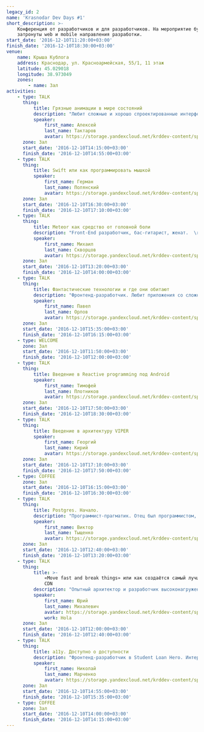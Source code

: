 ```yaml
---
legacy_id: 2
name: 'Krasnodar Dev Days #1'
short_description: >-
    Конференция от разработчиков и для разработчиков. На мероприятие будут
    затронуты web и mobile направления разработки.
start_date: '2016-12-10T11:20:00+03:00'
finish_date: '2016-12-10T18:30:00+03:00'
venue:
    name: Крыша Кублога
    address: Краснодар, ул. Красноармейская, 55/1, 11 этаж
    latitude: 45.029018
    longitude: 38.973049
    zones:
        - name: Зал
activities:
    - type: TALK
      thing:
          title: Грязные анимации в мире состояний
          description: "Любит сложные и хорошо спроектированные интерфейсы и использует Ruby on Rails в связке c React/Redux, а еще D3 и Ember.js. Работал full-stack чуваком в ресторанном стартапе Смартомато и успел поработать со Злыми Марсианами, а сейчас — в небольшой команде These Guys со своим лучшим другом Тихоном. В родном Ростове входит в независимую фронтенд-группировку Code Hipsters , а еще у них есть стикеры в виде почтовых марок.\r\n\r\nКак-то сестра показала, как проигрывать звуки через биппер в QBasic. Написал пианино и почувствовал себя таким крутым! Пианино считывало букву с клавиатуры и играло ее. Во фронтенд пришел из C/С++: сокеты, треды, мьютексы, IPC — бесценный опыт!\r\n\r\nРасскажет про анимации в React-like приложениях.  \r\nМы уже научились строить чистые интерфейсы, думать о состояниях, «путешествовать во времени» и писать undo-redo в две строки. Но как же анимации? Их всегда обходят стороной и они плохо вписываются в подход (state) ↦ DOM. Расскажет про «грязные» компоненты и про подходы, которые использует для анимаций в своих приложениях.\r\n\r\nЗнать React необязательно. Будет интересно не только фронт-, но и бекенд ребятам."
          speaker:
              first_name: Алексей
              last_name: Тактаров
              avatar: https://storage.yandexcloud.net/krddev-content/speakers%2Faleks.jpg
      zone: Зал
      start_date: '2016-12-10T14:15:00+03:00'
      finish_date: '2016-12-10T14:55:00+03:00'
    - type: TALK
      thing:
          title: Swift или как программировать мышкой
          speaker:
              first_name: Герман
              last_name: Полянский
              avatar: https://storage.yandexcloud.net/krddev-content/speakers%2Fgerman.jpg
      zone: Зал
      start_date: '2016-12-10T16:30:00+03:00'
      finish_date: '2016-12-10T17:10:00+03:00'
    - type: TALK
      thing:
          title: Meteor как средство от головной боли
          description: "Front-End разработчик, бас-гитарист, женат.  \r\nВ разработку его заманили печеньками.  \r\nОн расскажет о фреймворке, который на его взгляд весьма неплох, но почему-то не очень популярен у нас.\r\n\r\nВсем, кто хоть немного касается разработки web-приложений доклад будет интересен!"
          speaker:
              first_name: Михаил
              last_name: Скворцов
              avatar: https://storage.yandexcloud.net/krddev-content/speakers%2Fmisha.jpg
      zone: Зал
      start_date: '2016-12-10T13:20:00+03:00'
      finish_date: '2016-12-10T14:00:00+03:00'
    - type: TALK
      thing:
          title: Фантастические технологии и где они обитают
          description: "Фронтенд-разработчик. Любит приложения со сложными и не стандартными интерфейсами, интересует вычислительная биология и вообще любое применение программирования в биологии, химии и медицине. Также его интересуют преподавание, иностранные языки и комиксы.\r\n\r\nВ разработку попал через стартап, который он с друзьям, основал на 3-ем курсе университета, на небольшом чердаке в офисном здании.\r\n\r\nНа конференции расскажет что браузеры сегодня поддерживают целый ряд технологий, которые ещё недавно было сложно себе представить в вебе, такие как WebGL, WebVR, Websocket и конкретно о том, как совершить звонок на мобильный телефон из вашего браузера при помощи WebRTC и Websocket.\r\n\r\nДоклад будет интересен фронтенд-разработчикам, а также тем кто занимается разработкой облачных решений для Call-центров."
          speaker:
              first_name: Павел
              last_name: Орлов
              avatar: https://storage.yandexcloud.net/krddev-content/speakers%2Fpavel.jpg
      zone: Зал
      start_date: '2016-12-10T15:35:00+03:00'
      finish_date: '2016-12-10T16:15:00+03:00'
    - type: WELCOME
      zone: Зал
      start_date: '2016-12-10T11:50:00+03:00'
      finish_date: '2016-12-10T12:00:00+03:00'
    - type: TALK
      thing:
          title: Введение в Reactive programming под Android
          speaker:
              first_name: Тимофей
              last_name: Плотников
              avatar: https://storage.yandexcloud.net/krddev-content/speakers%2Ftimofei.jpg
      zone: Зал
      start_date: '2016-12-10T17:50:00+03:00'
      finish_date: '2016-12-10T18:30:00+03:00'
    - type: TALK
      thing:
          title: Введение в архитектуру VIPER
          speaker:
              first_name: Георгий
              last_name: Кирий
              avatar: https://storage.yandexcloud.net/krddev-content/speakers%2Fgeorge.jpg
      zone: Зал
      start_date: '2016-12-10T17:10:00+03:00'
      finish_date: '2016-12-10T17:50:00+03:00'
    - type: COFFEE
      zone: Зал
      start_date: '2016-12-10T16:15:00+03:00'
      finish_date: '2016-12-10T16:30:00+03:00'
    - type: TALK
      thing:
          title: Postgres. Начало.
          description: "Программист-прагматик. Отец был программистом, так что компьютер появился уже лет в 8 и у него не было выбора. Сначала basic с pascal, потом C++, сейчас занимается back-end разработкой. \r\n\r\n\"Postgres. Он крут! Хочется показать, что современная СУБД это не только хранение данных, но также... в общем, приходите.\"\r\n\r\nДоклад будет интересен в первую очередь тем, кто работает с другими СУБД, но о Postgres слышал мало."
          speaker:
              first_name: Виктор
              last_name: Тыщенко
              avatar: https://storage.yandexcloud.net/krddev-content/speakers%2Fvictor.jpg
      zone: Зал
      start_date: '2016-12-10T12:40:00+03:00'
      finish_date: '2016-12-10T13:20:00+03:00'
    - type: TALK
      thing:
          title: >-
              «Move fast and break things» или как создаётся самый лучший в мире видео
              CDN
          description: "Опытный архитектор и разработчик высоконагруженных распределённых систем, специалист в области видеонаблюдения и машинного зрения, интересуется вопросами разработки искусственного интеллекта и глубокими нейронными сетями.\r\n\r\nВ разработку привело желание сделать мир лучше.\r\n\r\nРасскажет об архитектуре проекта HolaCDN и об организации процесса разработки в одной из самых необычных компаний мира.\r\n\r\nДоклад будет интересен представителям компаний, осуществляющих трансляцию видео через интернет, и архитекторам и разработчикам распределённых систем.\r\n\r\nНе веришь в HighLoad на Node.JS? Приходи, обсудим!"
          speaker:
              first_name: Юрий
              last_name: Михалевич
              avatar: https://storage.yandexcloud.net/krddev-content/speakers%2Fyurij.jpg
              work: Hola
      zone: Зал
      start_date: '2016-12-10T12:00:00+03:00'
      finish_date: '2016-12-10T12:40:00+03:00'
    - type: TALK
      thing:
          title: a11y. Доступно о доступности
          description: "Фронтенд-разработчик в Student Loan Hero. Интересуется веб стандартами и применяет их в работе. В свободное время изучает восточную философию, ходит в походы, коллекционирует монеты.\r\n\r\nВ детстве у него было Lego, подростком читал много фантастики и киберпанка. Так и заинтересовался разработкой.\r\n\r\nРасскажет о том, что такое доступность интерфейсов. Какие ограничения бывают у людей. О том, что слепые тоже могут и хотят пользоваться вашим сайтом. И о том, что нам делать с нашими проектами до изобретения интерфейса могз-компьютер.\r\n\r\nДоклад будет интересен широкому кругу веб-разработчиков, в особенности фронтендерам и веб-дизайнерам."
          speaker:
              first_name: Николай
              last_name: Марченко
              avatar: https://storage.yandexcloud.net/krddev-content/speakers%2Fkolya.jpg
      zone: Зал
      start_date: '2016-12-10T14:55:00+03:00'
      finish_date: '2016-12-10T15:35:00+03:00'
    - type: COFFEE
      zone: Зал
      start_date: '2016-12-10T14:00:00+03:00'
      finish_date: '2016-12-10T14:15:00+03:00'
---
```

